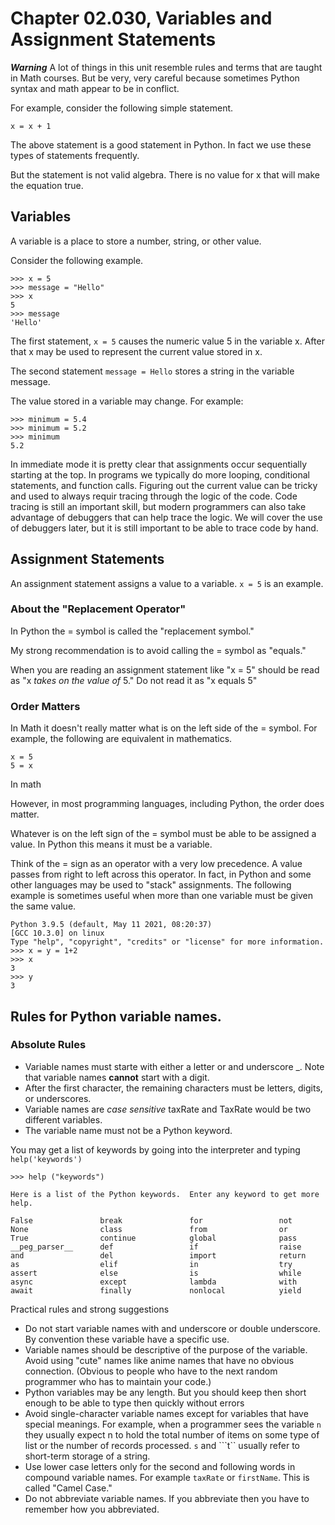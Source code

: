 # Chapter 02.030, Variables and Assignment Statements

***Warning*** A lot of things in this unit resemble rules and terms that are taught in Math courses.  But be very, very careful because sometimes Python syntax and math appear to be in conflict.

For example, consider the following simple statement.

    x = x + 1

The above statement is a good statement in Python.  In fact we use these types of statements frequently.

But the statement is not valid algebra.  There is no value for x that will make the equation true.  

## Variables

A variable is a place to store a number, string, or other value.

Consider the following example.

```
>>> x = 5
>>> message = "Hello"
>>> x
5
>>> message
'Hello'
```

The first statement, ```x = 5``` causes the numeric value 5 in the variable x.  After that x may be used to represent the current value stored in x.

The second statement ```message = Hello``` stores a string in the variable message.  

The value stored in a variable may change.  For example:

```
>>> minimum = 5.4
>>> minimum = 5.2
>>> minimum
5.2
```

In immediate mode it is pretty clear that assignments occur sequentially starting at the top.  In programs we typically do more looping, conditional statements, and function calls.  Figuring out the current value can be tricky and used to always requir tracing through the logic of the code.  Code tracing is still an important skill, but modern programmers can also take advantage of debuggers that can help trace the logic.  We will cover the use of debuggers later, but it is still important to be able to trace code by hand.


## Assignment Statements

An assignment statement assigns a value to a variable.  ```x = 5``` is an example.

### About the "Replacement Operator"

In Python the = symbol is called the "replacement symbol."  

My strong recommendation is to avoid calling the = symbol as "equals."  

When you are reading an assignment statement like "x = 5" should be read as "x *takes on the value of* 5."  Do not read it as "x equals 5"

### Order Matters

In Math it doesn't really matter what is on the left side of  the = symbol.  For example, the following are equivalent in mathematics.

```
x = 5
5 = x
```

In math

However, in most programming languages, including Python, the order does matter.  

Whatever is on the left sign of the = symbol must be able to be assigned a value.  In Python this means it must be a variable.

Think of the = sign as an operator with a very low precedence.   A value passes from right to left across this operator.  In fact, in Python and some other languages may be used to "stack" assignments.  The following example is sometimes useful when more than one variable must be given the same value.

```
Python 3.9.5 (default, May 11 2021, 08:20:37) 
[GCC 10.3.0] on linux
Type "help", "copyright", "credits" or "license" for more information.
>>> x = y = 1+2
>>> x
3
>>> y
3
```

## Rules for Python variable names.

### Absolute Rules

* Variable names must starte with either a letter or and underscore _.  Note that variable names **cannot** start with a digit.
* After the first character, the remaining characters must be letters, digits, or underscores.
* Variable names are *case sensitive*  taxRate and TaxRate would be two different variables.
* The variable name must not be a Python keyword.

You may get a list of keywords by going into the interpreter and typing ```help('keywords')```

```text
>>> help ("keywords")

Here is a list of the Python keywords.  Enter any keyword to get more help.

False               break               for                 not
None                class               from                or
True                continue            global              pass
__peg_parser__      def                 if                  raise
and                 del                 import              return
as                  elif                in                  try
assert              else                is                  while
async               except              lambda              with
await               finally             nonlocal            yield
```

Practical rules and strong suggestions

* Do not start variable names with and underscore or double underscore.  By convention these variable have a specific use.
* Variable names should be descriptive of the purpose of the variable.  Avoid using "cute" names like anime names that have no obvious connection.  (Obvious to people who have to the next random programmer who has to maintain your code.)
* Python variables may be any length.  But you should keep then short enough to be able to type then quickly without errors
* Avoid single-character variable names except for variables that have special meanings.  For example, when a programmer sees the variable ```n``` they usually expect n to hold the total number of items on some type of list or the number of records processed.  ```s``` and ```t`` usually refer to short-term storage of a string.
* Use lower case letters only for the second and following words in compound variable names.  For example ```taxRate``` or ```firstName```.  This is called "Camel Case."
* Do not abbreviate variable names.  If you abbreviate then you have to remember how you abbreviated.
